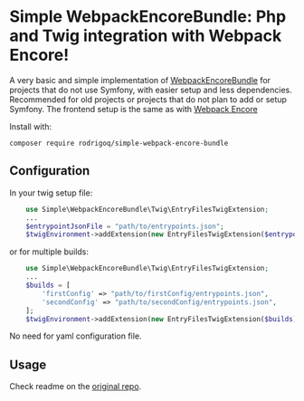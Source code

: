 # Simple WebpackEncoreBundle: Php and Twig integration with Webpack Encore!

A very basic and simple implementation of [WebpackEncoreBundle](https://github.com/symfony/webpack-encore-bundle)
for projects that do not use Symfony, with easier setup and less dependencies.
Recommended for old projects or projects that do not plan to add or setup Symfony.
The frontend setup is the same as with [Webpack Encore](https://symfony.com/doc/current/frontend.html)

Install with:

```
composer require rodrigoq/simple-webpack-encore-bundle
```

## Configuration

In your twig setup file:

```php
    use Simple\WebpackEncoreBundle\Twig\EntryFilesTwigExtension;
    ...
    $entrypointJsonFile = "path/to/entrypoints.json";
    $twigEnvironment->addExtension(new EntryFilesTwigExtension($entrypointJsonFile));
```

or for multiple builds:

```php
    use Simple\WebpackEncoreBundle\Twig\EntryFilesTwigExtension;
    ...
    $builds = [
        'firstConfig' => "path/to/firstConfig/entrypoints.json",
        'secondConfig' => "path/to/secondConfig/entrypoints.json",
    ];
    $twigEnvironment->addExtension(new EntryFilesTwigExtension($builds));
```

No need for yaml configuration file.

## Usage

Check readme on the [original repo](https://github.com/symfony/webpack-encore-bundle).


